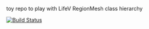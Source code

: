 toy repo to play with LifeV RegionMesh class hierarchy

[![Build Status](https://secure.travis-ci.org/capitalaslash/regionmesh_toy.svg?branch=master)](http://travis-ci.org/capitalaslash/regionmesh_toy)

